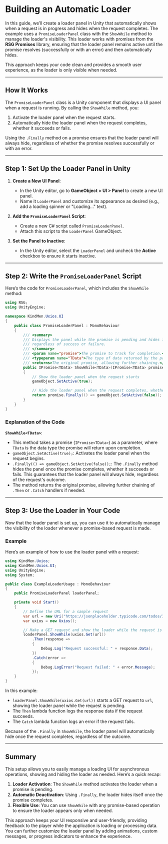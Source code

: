 ﻿# Building an Automatic Loader

In this guide, we’ll create a loader panel in Unity that automatically shows when a request is in progress and hides
when the request completes. The example uses a `PromiseLoaderPanel` class with the `ShowWhile` method to manage the
loader's visibility. This loader works with promises from the **RSG Promises** library, ensuring that the loader panel
remains active until the promise resolves (successfully or with an error) and then automatically hides.

This approach keeps your code clean and provides a smooth user experience, as the loader is only visible when needed.

---

## How It Works

The `PromiseLoaderPanel` class is a Unity component that displays a UI panel when a request is running. By calling
the `ShowWhile` method, you:

1. Activate the loader panel when the request starts.
2. Automatically hide the loader panel when the request completes, whether it succeeds or fails.

Using the `.Finally` method on a promise ensures that the loader panel will always hide, regardless of whether the
promise resolves successfully or with an error.

---

## Step 1: Set Up the Loader Panel in Unity

1. **Create a New UI Panel**:

    - In the Unity editor, go to **GameObject > UI > Panel** to create a new UI panel.
    - Name it `LoaderPanel` and customize its appearance as desired (e.g., add a loading spinner or "Loading..." text).

2. **Add the `PromiseLoaderPanel` Script**:

    - Create a new C# script called `PromiseLoaderPanel`.
    - Attach this script to the `LoaderPanel` GameObject.

3. **Set the Panel to Inactive**:

    - In the Unity editor, select the `LoaderPanel` and uncheck the **Active** checkbox to ensure it starts inactive.

---

## Step 2: Write the `PromiseLoaderPanel` Script

Here’s the code for `PromiseLoaderPanel`, which includes the `ShowWhile` method:

```csharp
using RSG;
using UnityEngine;

namespace KindMen.Uxios.UI
{
    public class PromiseLoaderPanel : MonoBehaviour
    {
        /// <summary>
        /// Displays the panel while the promise is pending and hides it after the promise resolves,
        /// regardless of success or failure.
        /// </summary>
        /// <param name="promise">The promise to track for completion.</param>
        /// <typeparam name="TData">The type of data returned by the promise.</typeparam>
        /// <returns>The original promise, allowing further chaining.</returns>
        public IPromise<TData> ShowWhile<TData>(IPromise<TData> promise)
        {
            // Show the loader panel when the request starts
            gameObject.SetActive(true);

            // Hide the loader panel when the request completes, whether successful or failed
            return promise.Finally(() => gameObject.SetActive(false));
        }
    }
}
```

### Explanation of the Code

**`ShowWhile<TData>`**:

- This method takes a promise (`IPromise<TData>`) as a parameter, where `TData` is the data type the promise will
  return upon completion.
- `gameObject.SetActive(true);`: Activates the loader panel when the request begins.
- `.Finally(() => gameObject.SetActive(false));`: The `.Finally` method hides the panel once the promise completes,
  whether it succeeds or fails. This guarantees that the loader panel will always hide, regardless of the request's
  outcome.
- The method returns the original promise, allowing further chaining of `.Then` or `.Catch` handlers if needed.

---

## Step 3: Use the Loader in Your Code

Now that the loader panel is set up, you can use it to automatically manage the visibility of the loader whenever a
promise-based request is made.

### Example

Here’s an example of how to use the loader panel with a request:

```csharp
using KindMen.Uxios;
using KindMen.Uxios.UI;
using UnityEngine;
using System;

public class ExampleLoaderUsage : MonoBehaviour
{
    public PromiseLoaderPanel loaderPanel;

    private void Start()
    {
        // Define the URL for a sample request
        var url = new Uri("https://jsonplaceholder.typicode.com/todos/1");
        var uxios = new Uxios();

        // Make a GET request and show the loader while the request is pending
        loaderPanel.ShowWhile(uxios.Get(url))
            .Then(response =>
            {
                Debug.Log("Request successful: " + response.Data);
            })
            .Catch(error =>
            {
                Debug.LogError("Request failed: " + error.Message);
            });
    }
}
```

In this example:

- `loaderPanel.ShowWhile(uxios.Get(url))` starts a GET request to `url`, showing the loader panel while the request is
  pending.
- The `Then` lambda function logs the response data if the request succeeds.
- The `Catch` lambda function logs an error if the request fails.

Because of the `.Finally` in `ShowWhile`, the loader panel will automatically hide once the request completes,
regardless of the outcome.

---

## Summary

This setup allows you to easily manage a loading UI for asynchronous operations, showing and hiding the loader as
needed. Here’s a quick recap:

1. **Loader Activation**: The `ShowWhile` method activates the loader when a promise is pending.
2. **Automatic Deactivation**: Using `.Finally`, the loader hides itself once the promise completes.
3. **Flexible Use**: You can use `ShowWhile` with any promise-based operation to ensure the loader appears only when
   needed.

This approach keeps your UI responsive and user-friendly, providing feedback to the player while the application is
loading or processing data. You can further customize the loader panel by adding animations, custom messages, or
progress indicators to enhance the experience.